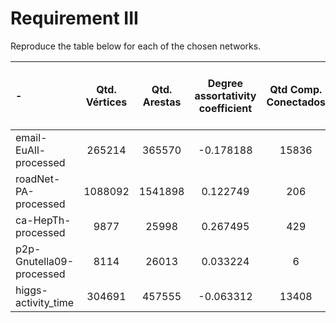 # Requirement III

Reproduce the table below for each of the chosen networks.

|                     -                    | Qtd. Vértices| Qtd. Arestas | Degree assortativity coefficient | Qtd Comp. Conectados | Tamanho do Comp. Gigante (GCC)  | Coef. de Clustering avg_clustering()|
|:-----------------------------------------|:------------:|:------------:|:-------------------------------:|:--------------------:|:-------------------------------:|:-----------------------------------:|
| email-EuAll-processed                    | 265214       | 365570       | -0.178188                       | 15836                | 224832                          | 0.067085                            |
| roadNet-PA-processed                     | 1088092      | 1541898      | 0.122749                        | 206                  | 1087562                         | 0.046477                            |
| ca-HepTh-processed                       | 9877         | 25998        | 0.267495                        | 429                  | 8638                            | 0.471439                            |
| p2p-Gnutella09-processed                 | 8114         | 26013        | 0.033224                        | 6                    | 8104                            | 0.009526                            |
| higgs-activity_time                      | 304691       | 457555       | -0.063312                       | 13408                | 272861                          | 0.103407                            |
